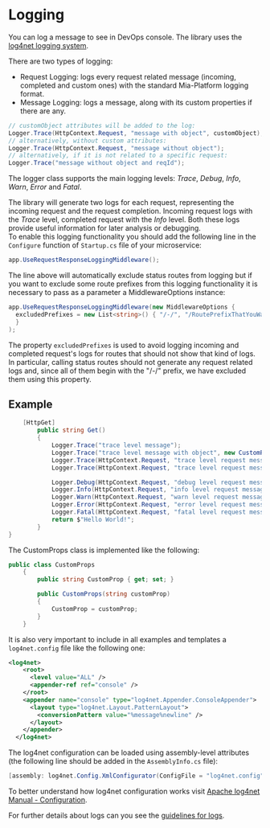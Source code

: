 # Logging
You can log a message to see in DevOps console. The library uses the [log4net logging system](https://logging.apache.org/log4net/).

There are two types of logging:

 * Request Logging: logs every request related message (incoming, completed and custom ones) with the standard Mia-Platform logging format.
 * Message Logging: logs a message, along with its custom properties if there are any.

```csharp
// customObject attributes will be added to the log:
Logger.Trace(HttpContext.Request, "message with object", customObject);
// alternatively, without custom attributes:
Logger.Trace(HttpContext.Request, "message without object");
// alternatively, if it is not related to a specific request:
Logger.Trace("message without object and reqId");
```

The logger class supports the main logging levels: *Trace*, *Debug*, *Info*, *Warn*, *Error* and *Fatal*.

The library will generate two logs for each request, representing the incoming request and the request completion. Incoming request logs with the *Trace* level, completed request with the *Info* level. Both these logs provide useful information for later analysis or debugging.  
To enable this logging functionality you should add the following line in the `Configure` function of `Startup.cs` file of your microservice:

```csharp
app.UseRequestResponseLoggingMiddleware();
```

The line above will automatically exclude status routes from logging but if you want to exclude some route prefixes from this logging functionality it is necessary to pass as a parameter a MiddlewareOptions instance:

```csharp
app.UseRequestResponseLoggingMiddleware(new MiddlewareOptions {
  excludedPrefixes = new List<string>() { "/-/", "/RoutePrefixThatYouWantToExclude/" }
  }
);
```

The property `excludedPrefixes` is used to avoid logging incoming and completed request's logs for routes that should not show that kind of logs.  
In particular, calling status routes should not generate any request related logs and, since all of them begin with the "/-/" prefix, we have excluded them using this property.

## Example

```csharp
    [HttpGet]
        public string Get()
        {
            Logger.Trace("trace level message");
            Logger.Trace("trace level message with object", new CustomProps("foo"));
            Logger.Trace(HttpContext.Request, "trace level request message with no object");
            Logger.Trace(HttpContext.Request, "trace level request message with object", new CustomProps("foo"));

            Logger.Debug(HttpContext.Request, "debug level request message with no object");
            Logger.Info(HttpContext.Request, "info level request message with no object");
            Logger.Warn(HttpContext.Request, "warn level request message with no object");
            Logger.Error(HttpContext.Request, "error level request message with no object");
            Logger.Fatal(HttpContext.Request, "fatal level request message with no object");
            return $"Hello World!";
        }
}
```

The CustomProps class is implemented like the following:

```csharp
public class CustomProps
    {
        public string CustomProp { get; set; }

        public CustomProps(string customProp)
        {
            CustomProp = customProp;
        }
    }
```

It is also very important to include in all examples and templates a `log4net.config` file like the following one:

```xml
<log4net>
    <root>
      <level value="ALL" />
      <appender-ref ref="console" />
    </root>
    <appender name="console" type="log4net.Appender.ConsoleAppender">
      <layout type="log4net.Layout.PatternLayout">
        <conversionPattern value="%message%newline" />
      </layout>
    </appender>
  </log4net>
```

The log4net configuration can be loaded using assembly-level attributes (the following line should be added in the `AssemblyInfo.cs` file):

```csharp
[assembly: log4net.Config.XmlConfigurator(ConfigFile = "log4net.config")]
```

To better understand how log4net configuration works visit [Apache log4net Manual - Configuration](https://logging.apache.org/log4net/release/manual/configuration.html).

For further details about logs can you see the [guidelines for logs](https://docs.mia-platform.eu/development_suite/monitoring-dashboard/dev_ops_guide/log/).
